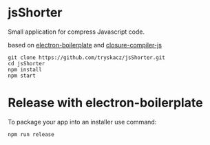 # jsShorter

Small application for compress Javascript code.

based on
 [electron-boilerplate](https://github.com/szwacz/electron-boilerplate) 
and
 [closure-compiler-js](https://github.com/google/closure-compiler-js)

```
git clone https://github.com/tryskacz/jsShorter.git
cd jsShorter
npm install
npm start
```

# Release with electron-boilerplate

To package your app into an installer use command:
```
npm run release
```
